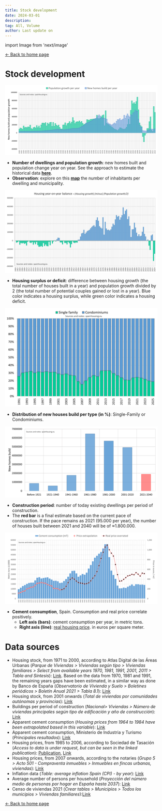 ```yaml
---
title: Stock development
date: 2024-03-01
description:
tag: All, Volume
author: Last update on
---
```


import Image from 'next/image'

<div class="meta-line"><a class="meta-back" href="/">← Back to home page</a></div>

# Stock development

[![Número de viviendas](/images/stockyearly.png)](/images/stockyearly.png)

- **Number of dwellings and population growth**: new homes built and population change year on year. See the approach to estimate the historical data **[here](stocknotes)**.
- **Observation**: explore on this **[map](housescarcity)** the number of inhabitants per dwelling and municipality.

[![Estoc y balance de viviendas](/images/stockbalance.png)](/images/stockbalance.png)

- **Housing surplus or deficit**: difference between housing growth (the total number of houses built in a year) and population growth divided by 2 (the total number of potential couples gained or lost in a year). Blue color indicates a housing surplus, while green color indicates a housing deficit.

[![Tipo de vivienda](/images/typehouse.png)](/images/typehouse.png)

- **Distribution of new houses build per type (in %)**: Single-Family or Condominiums.

[![Antiguedad de las viviendas](/images/stockperiods.png)](/images/stockperiods.png)

- **Construction period**: number of today existing dwellings per period of construction.
- The **red bar** is a final estimate based on the current pace of construction. If the pace remains as 2021 (95.000 per year), the number of houses built between 2021 and 2040 will be of ≈1.800.000.

[![Consumo de cemento](/images/cement.png)](/images/cement.png)

- **Cement consumption**, Spain. Consumption and real price correlate positively.
  - **Left axis (bars)**: cement consumption per year, in metric tons.
  - **Right axis (line)**: [real housing price](realprice). in euros per square meter.

# Data sources

- Housing stock, from 1971 to 2000, according to Atlas Digital de las Áreas Urbanas (_Parque de Viviendas > Viviendas según tipo > Viviendas familiares > Select from available years 1970, 1981, 1991, 2001, 2011 > Tabla and Sintesis_): [Link](https://atlasau.mitma.gob.es/#c=indicator&view=map1). Based on the data from 1970, 1981 and 1991, the remaining years gaps have been estimated, in a similar way as done by Banco de España (_Observatorio de Vivienda y Suelo > Boletines periódicos > Boletín Anual 2021 > Tabla 8.1_): [Link](https://www.mivau.gob.es/urbanismo-y-suelo/suelo/observatorio-de-vivienda-y-suelo)
- Housing stock, from 2001 onwards (_Total de viviendas por comunidades autónomas y provincias_): [Link](https://apps.fomento.gob.es/BoletinOnline2/?nivel=2&orden=33000000)
- Buildings per period of construction (_Nacional> Viviendas > Número de viviendas principales según tipo de edificación y año de construcción_): [Link](https://www.ine.es/dyngs/INEbase/es/operacion.htm?c=Estadistica_C&cid=1254736176952&menu=resultados&idp=1254735572981)
- Apparent cement consumption (_Housing prices from 1964 to 1984 have been extrapolated based in this variable_): [Link](https://tematicas.org/sintesis-economica/indicadores-de-produccion-y-demanda-nacional/consumo-aparente-de-cemento/)
- Apparent cement consumption, Ministerio de Industria y Turismo (_Principales resultados_): [Link](https://industria.gob.es/es-es/estadisticas/paginas/estadistica-cemento.aspx)
- Housing prices, from 1985 to 2006, according to Sociedad de Tasación (_Access to data is under request, but can be seen in the linked publication_): [Publication](https://www.st-tasacion.es/ext/pdf/estudios/sep19/2-Evolucion_de_Precios_de_Vivienda.pdf), [Link](https://www.st-tasacion.es/informe-de-tendencias-digital/)
- Housing prices, from 2007 onwards, according to the notaries (_Grupo 5 > Acto 501 - Compraventa inmuebles > Inmuebles en fincas urbanas, viviendas_): [Link](http://www.notariado.org/liferay/web/cien/estadisticas-al-completo)
- Inflation data (_Table: average inflation Spain (CPI) - by year_): [Link](https://www.inflation.eu/en/inflation-rates/spain/historic-inflation/cpi-inflation-spain.aspx)
- Average number of persons per household (_Proyección del número medio de personas por hogar en España hasta 2037_): [Link](https://www.epdata.es/proyeccion-numero-medio-personas-hogar-espana-2035/de078c7c-473a-4ade-bc1e-668b2a9677ae)
- Censo de viviendas 2021 (_Crear tablas > Municipios > Todos los municipios > Viviendas familiares_):[Link](https://www.ine.es/Censo2021/Inicio.do)

<div class="meta-line"><a class="meta-back" href="/">← Back to home page</a></div>
